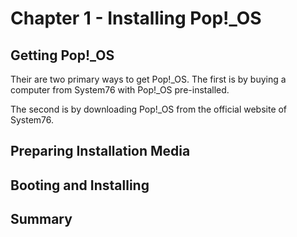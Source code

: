 # Chapter 1 - Installing Pop!_OS

## Getting Pop!_OS
Their are two primary ways to get Pop!_OS. The first is by buying a computer from System76 with Pop!_OS pre-installed.

The second is by downloading Pop!_OS from the official website of System76.

## Preparing Installation Media

## Booting and Installing

## Summary
